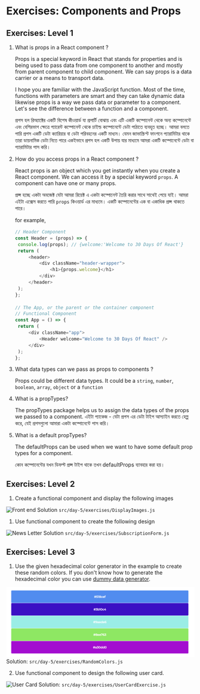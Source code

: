 # Exercises: Components and Props

## Exercises: Level 1

1. What is props in a React component ?

   Props is a special keyword in React that stands for properties and is being used to pass data from one component to another and mostly from parent component to child component. We can say props is a data carrier or a means to transport data.

   I hope you are familiar with the JavaScript function. Most of the time, functions with parameters are smart and they can take dynamic data likewise props is a way we pass data or parameter to a component. Let's see the difference between a function and a component.

   প্রপস হল রিঅ্যাক্টের একটি বিশেষ কীওয়ার্ড যা প্রপার্টি বোঝায় এবং এটি একটি কম্পোনেন্ট থেকে অন্য কম্পোনেন্টে এবং বেশিরভাগ ক্ষেত্রে প্যারেন্ট কম্পোনেন্ট থেকে চাইল্ড কম্পোনেন্টে ডেটা পাঠাতে ব্যবহৃত হচ্ছে। আমরা বলতে পারি প্রপস একটি ডেটা ক্যারিয়ার বা ডেটা পরিবহনের একটি মাধ্যম।
   যেমন জাভাস্ক্রিপ্ট ফাংশনে প্যারামিটার থাকে তারা ডায়নামিক ডেটা নিতে পারে একইভাবে প্রপস হল একটি উপায় যার মাধ্যমে আমরা একটি কম্পোনেন্টে ডেটা বা প্যারামিটার পাস করি।

2. How do you access props in a React component ?

   React props is an object which you get instantly when you create a React component.
   We can access it by a special keyword `props`. A component can have one or many props.

   প্রপ্স হচ্ছে একটা অবজেক্ট যেটা আমরা রিয়েক্ট এ একটা কম্পোনেন্ট তৈরি করার সাথে সাথেই পেয়ে যাই। আমরা এইটা এক্সেস করতে পারি `props` কিওয়ার্ড এর মাধ্যমে। একটি কম্পোনেন্টের এক বা একাধিক প্রপ্স থাকতে পারে।

   for example,

   ```js
   // Header Component
   const Header = (props) => {
   	console.log(props); // {welcome:'Welcome to 30 Days Of React'}
   	return (
   		<header>
   			<div className="header-wrapper">
   				<h1>{props.welcome}</h1>
   			</div>
   		</header>
   	);
   };

   // The App, or the parent or the container component
   // Functional Component
   const App = () => {
   	return (
   		<div className="app">
   			<Header welcome="Welcome to 30 Days Of React" />
   		</div>
   	);
   };
   ```

3. What data types can we pass as props to components ?

   Props could be different data types. It could be a `string`, `number`, `boolean`, `array`, `object` or a `function`

4. What is a propTypes?

   The propTypes package helps us to assign the data types of the props we passed to a component.
   এইটা প্যাকেজ - যেটা প্রপস এর ডেটা টাইপ আস্যাইন করতে হেল্প করে, যেই প্রপসগুলো আমারা একটা কম্পোনেন্টে পাস করি।

5. What is a default propTypes?

   The defaultProps can be used when we want to have some default prop types for a component.

   কোন কম্পোনেন্টের যখন ডিফল্ট প্রপ্স টাইপ থাকে তখন defaultProps ব্যাবহার করা হয়।

## Exercises: Level 2

1. Create a functional component and display the following images

![Front end](https://raw.githubusercontent.com/Asabeneh/30-Days-Of-React/master/images/frontend_technologies.png)
Solution `src/day-5/exercises/DisplayImages.js`

1. Use functional component to create the following design

![News Letter](https://raw.githubusercontent.com/Asabeneh/30-Days-Of-React/master/images/news_letter_design.png)
Solution `src/day-5/exercises/SubscriptionForm.js`

## Exercises: Level 3

1.  Use the given hexadecimal color generator in the example to create these random colors. If you don't know how to generate the hexadecimal color you can use [dummy data generator](https://www.30daysofreact.com/dummy-data).

![Hexadecimal colors](https://raw.githubusercontent.com/Asabeneh/30-Days-Of-React/master/images/hexadecimal_color_exercise.png)
Solution: `src/day-5/exercises/RandomColors.js`

2.  Use functional component to design the following user card.

![User Card](https://raw.githubusercontent.com/Asabeneh/30-Days-Of-React/master/images/user_card_design_jsx.png)
Solution: `src/day-5/exercises/UserCardExercise.js`
